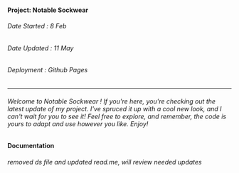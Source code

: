 #### Project: Notable Sockwear
###### Date Started : 8 Feb
###### Date Updated : 11 May
###### Deployment : Github Pages
---
###### Welcome to Notable Sockwear ! If you're here, you're checking out the latest update of my project. I've spruced it up with a cool new look, and I can't wait for you to see it! Feel free to explore, and remember, the code is yours to adapt and use however you like. Enjoy! ######

#### Documentation
###### removed ds file and updated read.me, will review needed updates 
